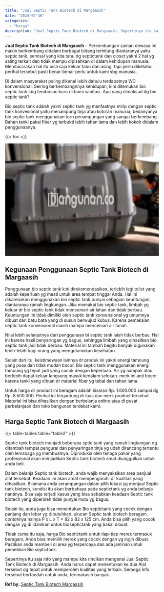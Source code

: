 ```yaml
---
title: "Jual Septic Tank Biotech di Margaasih"
date: "2024-07-16"
categories: 
  - "harga"
description: "Jual Septic Tank Biotech di Margaasih. Sepertinya itu saja info yang mampu kita rincikan mengenai Jual Septic Tank Biotech di Margaasih. Anda harus dapat men..."
---
```


**Jual Septic Tank Biotech di Margaasih** – Perkembangan zaman dewasa ini makin berkembang didalam berbagai bidang terhitung diantaranya yaitu septic tank. semisal yang kita tahu dg septictank dan closet yakni 2 hal yg saling terkait dan tidak mampu dipisahkan di dalam kehidupan manusia. Membicarakan hal itu bisa saja keluar tabu dan asing, tapi perlu diketahui perihal tersebut pasti benar-benar perlu untuk kami sbg manusia.

Di dalam masyarakat paling dikenal lebih dahulu terdapatnya WC konvensional. Seiring berkembangnnya kehidupan, kini ditemukan bio septic tank sbg terobosan baru di bumi sanitasi. Apa yang dimaksud dg bio septic tank?

Bio septic tank adalah yakni septic tank yg manfaatnya mirip dengan septic tank konvesional yaitu menampung tinja atau kotoran manusia, bedanyanya bio septic tank menggunakan torn penampungan yang sangat berkembang. Bahan tanki pakai fiber yg terbukti lebih tahan lama dan lebih kokoh didalam penggunaanya.

{{< toc >}}

![Jual Septic Tank Biotech di Margaasih](/images/jual-bio-septictank-33.png)

## Kegunaan Penggunaan Septic Tank Biotech di Margaasih

Penggunaan bio septic tank kini direkomendasikan, terlebih lagi toilet yang adalah keperluan yg mesti untuk area tempat tinggal Anda. Hal ini dikarenakan menggunakan bio septic tank punyai sebagian keuntungan, diantaranya ramah lingkungan. Jika memakai bio septic tank, limbah yg keluar dr bio septic tank tidak mencemari air lahan dan tidak berbau. Keuntungan ini tidak dimiliki oleh septic tank konvensional yg umumnya dibuat dari batu bata yang di susun berwujud kubus. Karena pemakaian septic tank konvensional masih mampu mencemari air tanah.

Nilai lebih selanjutnya dari penggunaan bi septic tank ialah tidak berbau. Hal ini karena hasil penyaringan yg bagus, sehingga limbah yang dihasilkan bio septic tank jadi tidak berbau. Material ini tambah begitu banyak digunakan lebih-lebih bagi orang yang mengutamakan kesehatan.

Selain dari itu, keistimewaan lainnya dr produk ini yakni energi tamoung yang poas dan tidak mudah bocor. Bio septic tank menggunakan energi tamoung yg tepat jadi yang cocok dengan keperluan. Air yg nampak atau berlebih dapat keluar langsung masuk kedalam selokan. merk ini anti bocor karena tanki yang dibuat dr material fiber yg tebal dan tahan lama.

Untuk harga dr product ini beragam adalah kisaran Rp. 1.600.000 sampai dg Rp. 8.500.000. Perihal ini tergantung dr luas dan merk product tersebut. Material ini bisa dihasilkan dengan berbelanja online atau di pusat perbelanjaan dan toko bangunan terdekat kami.

## Harga Septic Tank Biotech di Margaasih

{{< table-tables table="table2" >}}

Septic tank biotech menjadi beberapa sptic tank yang ramah lingkungan dg ditambah tempat pengurai dan penyaringan tinja yg udah dirancang tertentu oleh lemabaga yg membuatnya. Diproduksi oleh tenaga pakar yang professional akan menjadikan Septic tank biotech amat diunggulkan untuk anda beli.

Dalam belanja Septic tank biotech, anda wajib menyaksikan area penjual alat tersebut. Keadaan ini akan amat mempengaruhi dr kualitas yang dihasilkan. Bilamana anda serampangan dalam pilih lokasi yg menjual Septic tank biotech, kondisi itu akan berbahaya pada septictank yg anda belanja nantinya. Bisa saja terjadi kasus yang bisa sebabkan keadaan Septic tank biotech yang diperoleh tidak punyai mutu yg bagus.

Selain itu, anda juga bisa menentukan Bio septictank yang cocok dengan panjang dan lebar yg dibutuhkan. ukuran Septic tank biotech beragam, contohnya halnya P x L x T = 82 x 82 x 125 cm. Anda bisa pilih yang cocok dengan yg di idamkan untuk bioseptictank yang bakal dibuat.

Tidak cuma itu saja, harga Bio septictank untuk tiap-tiap merek termasuk beragam. Anda bisa memilih merek yang cocok dengan yg ingin dibuat. Pastikan anda membeli di area yg terpercaya dan ada jaminan untuk pemeblian Bio septictank.

Sepertinya itu saja info yang mampu kita rincikan mengenai Jual Septic Tank Biotech di Margaasih. Anda harus dapat menentukan ke dua Alat tersebut dg tepat untuk memperoleh kualitas yang terbaik. Semoga Info tersebut berfaedah untuk anda, terimakasih banyak.

**Ref by:** [Septic Tank Biotech Margaasih](https://id.wikipedia.org/wiki/Septic)
